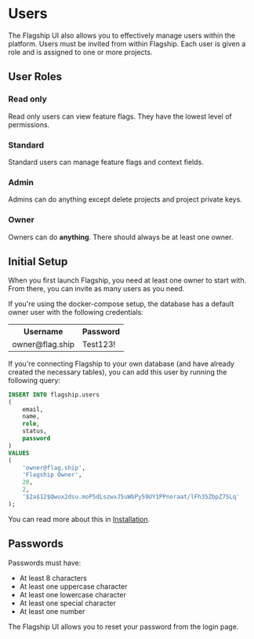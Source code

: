 # Users

The Flagship UI also allows you to effectively manage users within the platform.
Users must be invited from within Flagship.
Each user is given a role and is assigned to one or more projects.

## User Roles

### Read only

Read only users can view feature flags. They have the lowest level of permissions.

### Standard

Standard users can manage feature flags and context fields.

### Admin

Admins can do anything except delete projects and project private keys.

### Owner

Owners can do <b>anything</b>.
There should always be at least one owner.

## Initial Setup

When you first launch Flagship, you need at least one owner to start with. From there, you can invite as many users as you need.

If you're using the docker-compose setup, the database has a default owner user with the following credentials:

<table>
    <tr>
        <th>Username</th>
        <th>Password</th>
    </tr>
    <tr>
        <td>owner@flag.ship</td>
        <td>Test123!</td>
    <tr>
</table>

If you're connecting Flagship to your own database (and have already created the necessary tables), you can add this user by running the following query:

```sql
INSERT INTO flagship.users
(
    email,
    name,
    role,
    status,
    password
)
VALUES
(
    'owner@flag.ship',
    'Flagship Owner',
    20,
    2,
    '$2a$12$Qwux2dsu.moP5dLszwxJ5uWbPy59UY1PPnoraat/lFh35ZbpZ7SLq'
);
```

You can read more about this in <a href="/installation">Installation</a>.

## Passwords

Passwords must have:

- At least 8 characters
- At least one uppercase character
- At least one lowercase character
- At least one special character
- At least one number

The Flagship UI allows you to reset your password from the login page.

